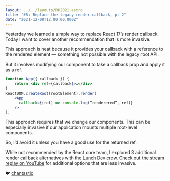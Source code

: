 ```yaml
---
layout: ../../layouts/RH2021.astro
title: "#8: Replace the legacy render callback, pt 2"
date: "2021-12-08T12:00:00.000Z"
---
```


Yesterday we learned a simple way to replace React 17’s render callback. Today I want to cover another recommendation that is more invasive.

This approach is neat because it provides your callback with a reference to the rendered element — something not possible with the legacy root API.

But it involves modifying our component to take a callback prop and apply it as a ref.

```jsx
function App({ callback }) {
	return <div ref={callback}>…</div>
}
ReactDOM.createRoot(rootElement).render(
	<App
	  callback={(ref) => console.log(“renderered”, ref)}
	/>
);
```

This approach requires that we change our components. This can be especially invasive if our application mounts multiple root-level components.

So, I’d avoid it unless you have a good use for the returned ref.

While not recommended by the React core team, I explored 3 additional render callback alternatives with the [Lunch Dev crew](https://discord.gg/lunchdev).
[Check out the stream replay on YouTube](https://www.youtube.com/watch?v=_6fbpugYAdI&t=1687s) for additional options that are less invasive.

🐦 [chantastic](https://chan.dev/twitter)
